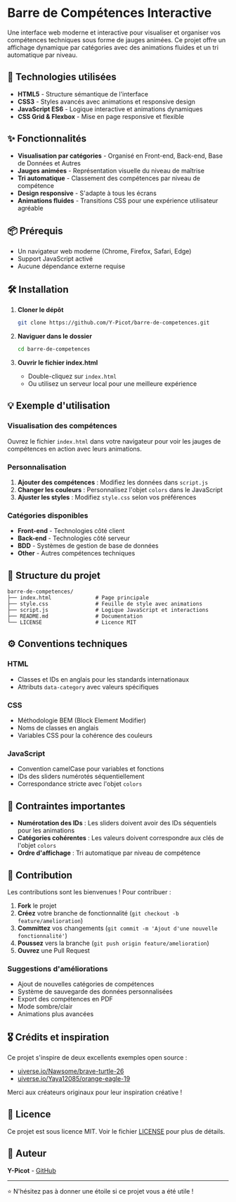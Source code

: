 # Barre de Compétences Interactive

Une interface web moderne et interactive pour visualiser et organiser vos compétences techniques sous forme de jauges animées. Ce projet offre un affichage dynamique par catégories avec des animations fluides et un tri automatique par niveau.

## 🚀 Technologies utilisées

- **HTML5** - Structure sémantique de l'interface
- **CSS3** - Styles avancés avec animations et responsive design
- **JavaScript ES6** - Logique interactive et animations dynamiques
- **CSS Grid & Flexbox** - Mise en page responsive et flexible

## ✨ Fonctionnalités

- **Visualisation par catégories** - Organisé en Front-end, Back-end, Base de Données et Autres
- **Jauges animées** - Représentation visuelle du niveau de maîtrise
- **Tri automatique** - Classement des compétences par niveau de compétence
- **Design responsive** - S'adapte à tous les écrans
- **Animations fluides** - Transitions CSS pour une expérience utilisateur agréable

## 📦 Prérequis

- Un navigateur web moderne (Chrome, Firefox, Safari, Edge)
- Support JavaScript activé
- Aucune dépendance externe requise

## 🛠️ Installation

1. **Cloner le dépôt**
   ```bash
   git clone https://github.com/Y-Picot/barre-de-competences.git
   ```

2. **Naviguer dans le dossier**
   ```bash
   cd barre-de-competences
   ```

3. **Ouvrir le fichier index.html**
   - Double-cliquez sur `index.html` 
   - Ou utilisez un serveur local pour une meilleure expérience

## 💡 Exemple d'utilisation

### Visualisation des compétences
Ouvrez le fichier `index.html` dans votre navigateur pour voir les jauges de compétences en action avec leurs animations.

### Personnalisation
1. **Ajouter des compétences** : Modifiez les données dans `script.js`
2. **Changer les couleurs** : Personnalisez l'objet `colors` dans le JavaScript
3. **Ajuster les styles** : Modifiez `style.css` selon vos préférences

### Catégories disponibles
- **Front-end** - Technologies côté client
- **Back-end** - Technologies côté serveur  
- **BDD** - Systèmes de gestion de base de données
- **Other** - Autres compétences techniques

## 📁 Structure du projet

```
barre-de-competences/
├── index.html              # Page principale
├── style.css               # Feuille de style avec animations
├── script.js               # Logique JavaScript et interactions
├── README.md               # Documentation
└── LICENSE                 # Licence MIT
```

## ⚙️ Conventions techniques

### HTML
- Classes et IDs en anglais pour les standards internationaux
- Attributs `data-category` avec valeurs spécifiques

### CSS
- Méthodologie BEM (Block Element Modifier)
- Noms de classes en anglais
- Variables CSS pour la cohérence des couleurs

### JavaScript
- Convention camelCase pour variables et fonctions
- IDs des sliders numérotés séquentiellement
- Correspondance stricte avec l'objet `colors`

## 🎨 Contraintes importantes

- **Numérotation des IDs** : Les sliders doivent avoir des IDs séquentiels pour les animations
- **Catégories cohérentes** : Les valeurs doivent correspondre aux clés de l'objet `colors`
- **Ordre d'affichage** : Tri automatique par niveau de compétence

## 🤝 Contribution

Les contributions sont les bienvenues ! Pour contribuer :

1. **Fork** le projet
2. **Créez** votre branche de fonctionnalité (`git checkout -b feature/amelioration`)
3. **Committez** vos changements (`git commit -m 'Ajout d'une nouvelle fonctionnalité'`)
4. **Poussez** vers la branche (`git push origin feature/amelioration`)
5. **Ouvrez** une Pull Request

### Suggestions d'améliorations
- Ajout de nouvelles catégories de compétences
- Système de sauvegarde des données personnalisées
- Export des compétences en PDF
- Mode sombre/clair
- Animations plus avancées

## 🎖️ Crédits et inspiration

Ce projet s'inspire de deux excellents exemples open source :
- [uiverse.io/Nawsome/brave-turtle-26](https://uiverse.io/Nawsome/brave-turtle-26)
- [uiverse.io/Yaya12085/orange-eagle-19](https://uiverse.io/Yaya12085/orange-eagle-19)

Merci aux créateurs originaux pour leur inspiration créative !

## 📄 Licence

Ce projet est sous licence MIT. Voir le fichier [LICENSE](LICENSE) pour plus de détails.

## 👤 Auteur

**Y-Picot** - [GitHub](https://github.com/Y-Picot)

---

⭐ N'hésitez pas à donner une étoile si ce projet vous a été utile !
